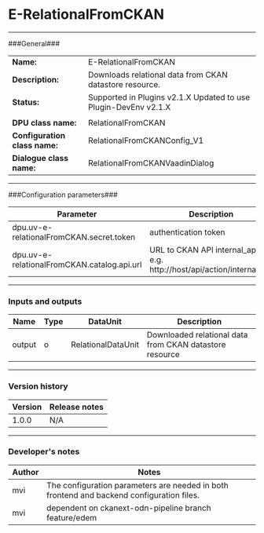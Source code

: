 # E-RelationalFromCKAN #
----------

###General###

|                              |                                                               |
|------------------------------|---------------------------------------------------------------|
|**Name:**                     |E-RelationalFromCKAN                                           |
|**Description:**              |Downloads relational data from CKAN datastore resource.        |
|**Status:**                   |Supported in Plugins v2.1.X Updated to use Plugin-DevEnv v2.1.X |
|                              |                                                               |
|**DPU class name:**           |RelationalFromCKAN                                             | 
|**Configuration class name:** |RelationalFromCKANConfig_V1                                    |
|**Dialogue class name:**      |RelationalFromCKANVaadinDialog                                 | 

***

###Configuration parameters###

|Parameter                        |Description                             |                                                        
|---------------------------------|----------------------------------------|
|dpu.uv-e-relationalFromCKAN.secret.token |authentication token |
|dpu.uv-e-relationalFromCKAN.catalog.api.url |URL to CKAN API internal_api, e.g. http://host/api/action/internal_api  |

***

### Inputs and outputs ###

|Name                |Type       |DataUnit                         |Description                        |
|--------------------|-----------|---------------------------------|-----------------------------------|
|output              |o          |RelationalDataUnit               |Downloaded relational data from CKAN datastore resource |


***

### Version history ###

|Version            |Release notes                                   |
|-------------------|------------------------------------------------|
|1.0.0              |N/A                                             |                                


***

### Developer's notes ###

|Author            |Notes                 |
|------------------|----------------------|
|mvi               |The configuration parameters are needed in both frontend and backend configuration files. |
|mvi               |dependent on ckanext-odn-pipeline branch feature/edem|  

